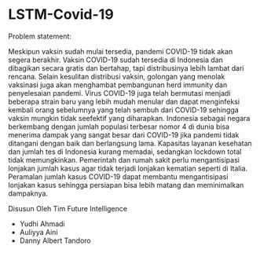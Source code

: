 # LSTM-Covid-19
Problem statement: 

Meskipun vaksin sudah mulai tersedia, pandemi COVID-19 tidak akan segera berakhir. Vaksin COVID-19 sudah tersedia di Indonesia dan dibagikan secara gratis dan bertahap, tapi distribusinya lebih lambat dari rencana. Selain kesulitan distribusi vaksin, golongan yang menolak vaksinasi juga akan menghambat pembangunan herd immunity dan penyelesaian pandemi. Virus COVID-19 juga telah bermutasi menjadi beberapa strain baru yang lebih mudah menular dan dapat menginfeksi kembali orang sebelumnya yang telah sembuh dari COVID-19 sehingga vaksin mungkin tidak seefektif yang diharapkan. Indonesia sebagai negara berkembang dengan jumlah populasi terbesar nomor 4 di dunia bisa menerima dampak yang sangat besar dari COVID-19 jika pandemi tidak ditangani dengan baik dan berlangsung lama. Kapasitas layanan kesehatan dan jumlah tes di Indonesia kurang memadai, sedangkan lockdown total tidak memungkinkan. Pemerintah dan rumah sakit perlu mengantisipasi lonjakan jumlah kasus agar tidak terjadi lonjakan kematian seperti di Italia. Peramalan jumlah kasus COVID-19 dapat membantu mengantisipasi lonjakan kasus sehingga persiapan bisa lebih matang dan meminimalkan dampaknya. 

Disusun Oleh Tim Future Intelligence  
- Yudhi Ahmadi 
- Auliyya Aini 
- Danny Albert Tandoro
